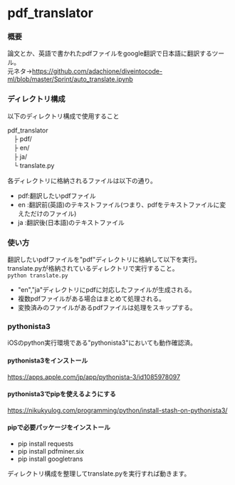# pdf_translator

### 概要
論文とか、英語で書かれたpdfファイルをgoogle翻訳で日本語に翻訳するツール。  
元ネタ→https://github.com/adachione/diveintocode-ml/blob/master/Sprint/auto_translate.ipynb

### ディレクトリ構成
以下のディレクトリ構成で使用すること

pdf_translator  
　├ pdf/  
　├ en/  
　├ ja/  
　└ translate.py

各ディレクトリに格納されるファイルは以下の通り。
- pdf:翻訳したいpdfファイル
- en :翻訳前(英語)のテキストファイル(つまり、pdfをテキストファイルに変えただけのファイル)
- ja :翻訳後(日本語)のテキストファイル

### 使い方
翻訳したいpdfファイルを"pdf"ディレクトリに格納して以下を実行。  
translate.pyが格納されているディレクトリで実行すること。  
`python translate.py`

- "en","ja"ディレクトリにpdfに対応したファイルが生成される。
- 複数pdfファイルがある場合はまとめて処理される。
- 変換済みのファイルがあるpdfファイルは処理をスキップする。

### pythonista3
iOSのpython実行環境である"pythonista3"においても動作確認済。

#### pythonista3をインストール
https://apps.apple.com/jp/app/pythonista-3/id1085978097

#### pythonista3でpipを使えるようにする
https://nikukyulog.com/programming/python/install-stash-on-pythonista3/

#### pipで必要パッケージをインストール
- pip install requests
- pip install pdfminer.six
- pip install googletrans

ディレクトリ構成を整理してtranslate.pyを実行すれば動きます。
